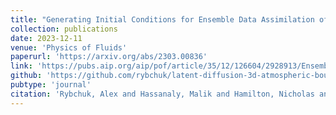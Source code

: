 ```yaml
---
title: "Generating Initial Conditions for Ensemble Data Assimilation of Large-Eddy Simulations with Latent Diffusion Models"
collection: publications
date: 2023-12-11
venue: 'Physics of Fluids'
paperurl: 'https://arxiv.org/abs/2303.00836'
link: 'https://pubs.aip.org/aip/pof/article/35/12/126604/2928913/Ensemble-flow-reconstruction-in-the-atmospheric'
github: 'https://github.com/rybchuk/latent-diffusion-3d-atmospheric-boundary-layer'
pubtype: 'journal'
citation: 'Rybchuk, Alex and Hassanaly, Malik and Hamilton, Nicholas and Doubrawa, Paula and Fulton, Mitchell J. and Martinez-Tossas, Luis A. &quot;Ensemble flow reconstruction in the atmospheric boundary layer from spatially limited measurements through latent diffusion models.&quot; <i>Physics of Fluids</i>, Vol. 35, pp. 126604, 2023.'
---
```

